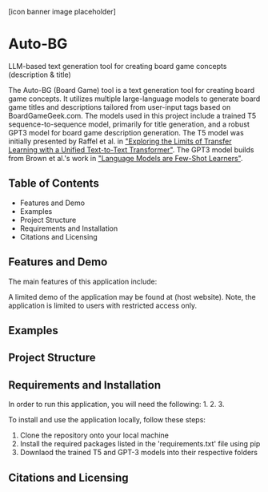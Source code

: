 [icon banner image placeholder]

# Auto-BG
LLM-based text generation tool for creating board game concepts (description & title)

The Auto-BG (Board Game) tool is a text generation tool for creating board game concepts. It utilizes multiple large-language models to generate board game titles and descriptions tailored from user-input tags based on BoardGameGeek.com. The models used in this project include a trained T5 sequence-to-sequence model, primarily for title generation, and a robust GPT3 model for board game description generation. The T5 model was initially presented by Raffel et al. in ["Exploring the Limits of Transfer Learning with a Unified Text-to-Text Transformer"](https://arxiv.org/pdf/1910.10683.pdf). The GPT3 model builds from Brown et al.'s work in ["Language Models are Few-Shot Learners"](https://arxiv.org/pdf/1910.10683.pdf).


## Table of Contents
- Features and Demo
- Examples
- Project Structure
- Requirements and Installation
- Citations and Licensing

## Features and Demo
The main features of this application include:

A limited demo of the application may be found at (host website). Note, the application is limited to users with restricted access only.

## Examples

## Project Structure

## Requirements and Installation
In order to run this application, you will need the following:
1.
2.
3.

To install and use the application locally, follow these steps:
1. Clone the repository onto your local machine
2. Install the required packages listed in the 'requirements.txt' file using pip
3. Downlaod the trained T5 and GPT-3 models into their respective folders

## Citations and Licensing
